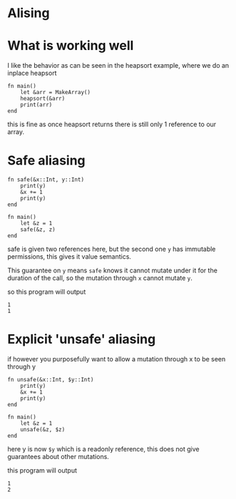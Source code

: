 Alising
========


What is working well
====================

I like the behavior as can be seen in the heapsort example,
where we do an inplace heapsort

    fn main()
        let &arr = MakeArray()
        heapsort(&arr)
        print(arr)
    end

this is fine as once heapsort returns there is still only 1 reference to our array.


Safe aliasing
===============

    fn safe(&x::Int, y::Int)
        print(y)
        &x += 1
        print(y)
    end

    fn main()
        let &z = 1
        safe(&z, z)
    end

safe is given two references here, but the second one `y` has
immutable permissions, this gives it value semantics.

This guarantee on `y` means `safe` knows it cannot mutate under it for the duration of the call,
so the mutation through `x` cannot mutate `y`.

so this program will output

    1
    1

Explicit 'unsafe' aliasing
==========================

if however you purposefully want to allow a mutation through x to be seen through y

    fn unsafe(&x::Int, $y::Int)
        print(y)
        &x += 1
        print(y)
    end

    fn main()
        let &z = 1
        unsafe(&z, $z)
    end

here y is now `$y` which is a readonly reference,
this does not give guarantees about other mutations.

this program will output

    1
    2


